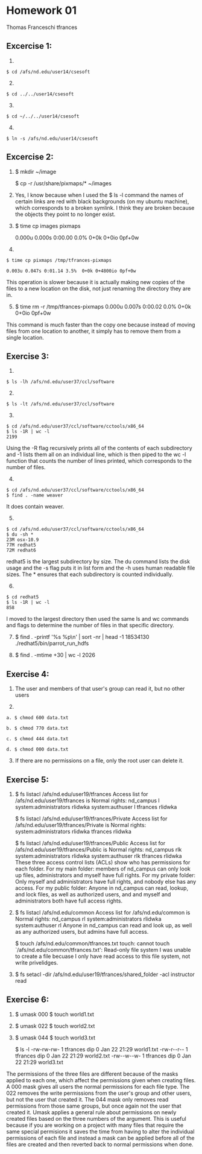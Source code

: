 Homework 01
===========
Thomas Franceschi
tfrances

**Excercise 1:**
----------------
1)

    $ cd /afs/nd.edu/user14/csesoft
    
2) 
 
    $ cd ../../user14/csesoft
    
3) 
 
    $ cd ~/../../user14/csesoft
    
4) 
 
    $ ln -s /afs/nd.edu/user14/csesoft
    
**Excercise 2:**
----------------
1. 
    $ mkdir ~/image
    
    $ cp -r /usr/share/pixmaps/* ~/images
    
2. Yes, I know because when I used the $ ls -l command the names of certain links are red with black backgrounds 
(on my ubuntu machine), which corresponds to a broken symlink. I
think they are broken because the objects they point to no longer
exist.

3. 
    $ time cp images pixmaps
    
    0.000u 0.000s 0:00.00 0.0%	0+0k 0+0io 0pf+0w
    
4. 

    $ time cp pixmaps /tmp/tfrances-pixmaps
    
    0.003u 0.047s 0:01.14 3.5%	0+0k 0+4800io 0pf+0w
    
This operation is slower because it is actually making new copies of 
the files to a new location on the disk, not just renaming the directory 
they are in.

5. 
    $ time rm -r /tmp/tfrances-pixmaps
    0.000u 0.007s 0:00.02 0.0%	0+0k 0+0io 0pf+0w
    
This command is much faster than the copy one because instead of moving 
files from one location to another, it simply has to remove them from a 
single location.

**Exercise 3:**
---------------
1. 

    $ ls -lh /afs/nd.edu/user37/ccl/software

2. 

    $ ls -lt /afs/nd.edu/user37/ccl/software
    
3. 

    $ cd /afs/nd.edu/user37/ccl/software/cctools/x86_64
    $ ls -1R | wc -l
    2199
Using the -R flag recursively prints all of the contents of each 
subdirectory and -1 lists them all on an individual line, which is then 
piped to the wc -l function that counts the number of lines printed, 
which corresponds to the number of files.

4. 

    $ cd /afs/nd.edu/user37/ccl/software/cctools/x86_64
    $ find . -name weaver
It does contain weaver.

5.
 
    $ cd /afs/nd.edu/user37/ccl/software/cctools/x86_64
    $ du -sh *
    23M	osx-10.9
    77M	redhat5
    72M	redhat6
redhat5 is the largest subdirectory by size. The du command lists the disk 
usage and the -s flag puts it in list form and the -h uses human readable 
file sizes. The * ensures that each subdirectory is counted individually.

6. 

    $ cd redhat5
    $ ls -1R | wc -l
    858
I moved to the largest directory then used the same ls and wc commands and 
flags to determine the number of files in that specific directory.

7. 
    $ find . -printf '%s %p\n' | sort -nr | head -1
    18534130 ./redhat5/bin/parrot_run_hdfs

8. 
    $ find . -mtime +30 | wc -l
    2026
    
**Exercise 4:**
---------------
1. The user and members of that user's group can read it, but no other users

2. 

    a. $ chmod 600 data.txt
    
    b. $ chmod 770 data.txt
    
    c. $ chmod 444 data.txt
    
    d. $ chmod 000 data.txt
    
3. If there are no permissions on a file, only the root user can delete it.

**Exercise 5:**
---------------
1. 
    $ fs listacl /afs/nd.edu/user19/tfrances
    Access list for /afs/nd.edu/user19/tfrances is
    Normal rights:
    nd_campus l
    system:administrators rlidwka
    system:authuser l
    tfrances rlidwka
    
    $ fs listacl /afs/nd.edu/user19/tfrances/Private
    Access list for /afs/nd.edu/user19/tfrances/Private is
    Normal rights:
    system:administrators rlidwka
    tfrances rlidwka

    $ fs listacl /afs/nd.edu/user19/tfrances/Public
    Access list for /afs/nd.edu/user19/tfrances/Public is
    Normal rights:
    nd_campus rlk
    system:administrators rlidwka
    system:authuser rlk
    tfrances rlidwka
These three access control lists (ACLs) show who has permissions for each 
folder. For my main folder: members of nd_campus can only look up files, 
administrators and myself have full rights. For my private folder: Only 
myself and administrators have full rights, and nobody else has any access.
For my public folder: Anyone in nd_campus can read, lookup, and lock files, 
as well as authorized users, and and myself and administrators both have full 
access rights.

2. 
    $ fs listacl /afs/nd.edu/common
    Access list for /afs/nd.edu/common is
    Normal rights:
    nd_campus rl
    system:administrators rlidwka
    system:authuser rl
 Anyone in nd_campus can read and look up, as well as any authorized users, 
 but admins have full access. 
 
    $ touch /afs/nd.edu/common/tfrances.txt
    touch: cannot touch `/afs/nd.edu/common/tfrances.txt': Read-only file system
I was unable to create a file becuase I only have read access to this file 
system, not write privelidges.

3. 
    $ fs setacl -dir /afs/nd.edu/user19/tfrances/shared_folder -acl instructor read
    
**Exercise 6:**
---------------
1. 
    $ umask 000
    $ touch world1.txt
    
2. 
    $ umask 022
    $ touch world2.txt
    
3. 
    $ umask 044
    $ touch world3.txt
    
    $ ls -l
    -rw-rw-rw- 1 tfrances dip 0 Jan 22 21:29 world1.txt
    -rw-r--r-- 1 tfrances dip 0 Jan 22 21:29 world2.txt
    -rw--w--w- 1 tfrances dip 0 Jan 22 21:29 world3.txt
    
The permissions of the three files are different because of the masks 
applied to each one, which affect the permissions given when creating 
files. A 000 mask gives all users the normal permissions for each file 
type. The 022 removes the write permissions from the user's group and 
other users, but not the user that created it. The 044 mask only removes 
read permissions from those same groups, but once again not the user that 
created it. Umask applies a general rule about permissions on newly created 
files based on the three numbers of the argument. This is useful because 
if you are working on a project with many files that require the same special 
permisions it saves the time from having to alter the individual permissions 
of each file and instead a mask can be applied before all of the files are 
created and then reverted back to normal permissions when done.
